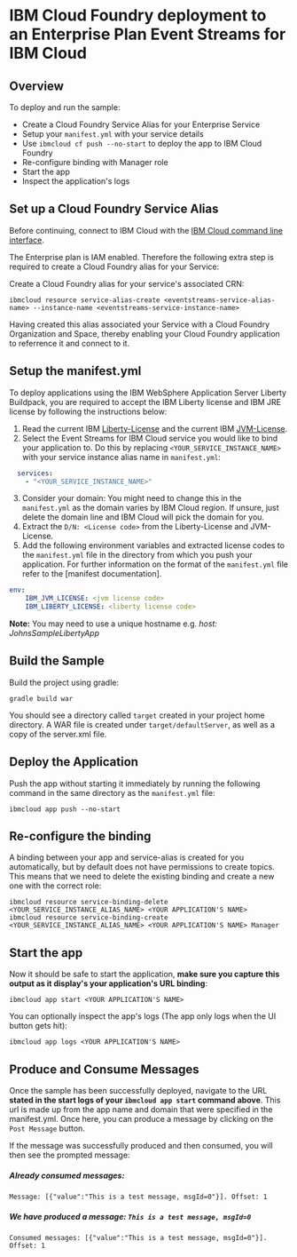 # IBM Cloud Foundry deployment to an Enterprise Plan Event Streams for IBM Cloud

## Overview

To deploy and run the sample:
* Create a Cloud Foundry Service Alias for your Enterprise Service
* Setup your `manifest.yml` with your service details
* Use `ibmcloud cf push --no-start` to deploy the app to IBM Cloud Foundry
* Re-configure binding with Manager role
* Start the app
* Inspect the application's logs

## Set up a Cloud Foundry Service Alias
Before continuing, connect to IBM Cloud with the [IBM Cloud command line interface](https://console.bluemix.net/docs/cli/reference/bluemix_cli/get_started.html#getting-started).

The Enterprise plan is IAM enabled. Therefore the following extra step is required to create a Cloud Foundry alias for your Service:

Create a Cloud Foundry alias for your service's associated CRN:
```shell
ibmcloud resource service-alias-create <eventstreams-service-alias-name> --instance-name <eventstreams-service-instance-name>
```

Having created this alias associated your Service with a Cloud Foundry Organization and Space, thereby enabling your Cloud Foundry application to referrence it and connect to it.

## Setup the manifest.yml
To deploy applications using the IBM WebSphere Application Server Liberty Buildpack, you are required to accept the IBM Liberty license and IBM JRE license by following the instructions below:

1. Read the current IBM [Liberty-License](http://public.dhe.ibm.com/ibmdl/export/pub/software/websphere/wasdev/downloads/wlp/8.5.5.7/lafiles/runtime/en.html) and the current IBM [JVM-License](http://www14.software.ibm.com/cgi-bin/weblap/lap.pl?la_formnum=&li_formnum=L-JWOD-9SYNCP&title=IBM%C2%AE+SDK%2C+Java+Technology+Edition%2C+Version+8.0&l=en).
2. Select the Event Streams for IBM Cloud service you would like to bind your application to. Do this by replacing `<YOUR_SERVICE_INSTANCE_NAME>` with your service instance alias name in `manifest.yml`:
```yaml
  services:
    - "<YOUR_SERVICE_INSTANCE_NAME>"
```
3. Consider your domain: You might need to change this in the `manifest.yml` as the domain varies by IBM Cloud region. If unsure, just delete the domain line and IBM Cloud will pick the domain for you.
4. Extract the `D/N: <License code>` from the Liberty-License and JVM-License.
5. Add the following environment variables and extracted license codes to the `manifest.yml` file in the directory from which you push your application. For further information on the format of
the `manifest.yml` file refer to the [manifest documentation].

```yaml
env:
    IBM_JVM_LICENSE: <jvm license code>
    IBM_LIBERTY_LICENSE: <liberty license code>
```

__Note:__ You may need to use a unique hostname e.g. *host: JohnsSampleLibertyApp*

## Build the Sample
Build the project using gradle:
```shell
gradle build war
 ```

You should see a directory called `target` created in your project home directory. A WAR file is created under `target/defaultServer`, as well as a copy of the server.xml file.

## Deploy the Application

Push the app without starting it immediately by running the following command in the same directory as the `manifest.yml` file:
```shell
ibmcloud app push --no-start
```

## Re-configure the binding
A binding between your app and service-alias is created for you automatically, but by default does not have permissions to create topics. This means that we need to delete the existing binding and create a new one with the correct role:

```
ibmcloud resource service-binding-delete <YOUR_SERVICE_INSTANCE_ALIAS_NAME> <YOUR APPLICATION'S NAME>
ibmcloud resource service-binding-create <YOUR_SERVICE_INSTANCE_ALIAS_NAME> <YOUR APPLICATION'S NAME> Manager
```

## Start the app
Now it should be safe to start the application, **make sure you capture this output as it display's your application's URL binding**:
```shell
ibmcloud app start <YOUR APPLICATION'S NAME>
```
You can optionally inspect the app's logs (The app only logs when the UI button gets hit):
```shell
ibmcloud app logs <YOUR APPLICATION'S NAME>
```

## Produce and Consume Messages
Once the sample has been successfully deployed, navigate to the URL **stated in the start logs of your `ibmcloud app start` command above**. This url is made up from the app name and domain that were specified in the manifest.yml. Once here, you can produce a message by clicking on the `Post Message` button.

If the message was successfully produced and then consumed, you will then see the prompted message:

##### Already consumed messages:
```shell
Message: [{"value":"This is a test message, msgId=0"}]. Offset: 1
```

##### We have produced a message: ```This is a test message, msgId=0```
```shell
Consumed messages: [{"value":"This is a test message, msgId=0"}]. Offset: 1
```
